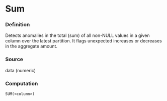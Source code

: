 # Sum

### Definition

Detects anomalies in the total (sum) of all non-NULL values in a given column over the latest partition. It flags unexpected increases or decreases in the aggregate amount.

### Source

data (numeric)

### Computation

`SUM(<column>)`
